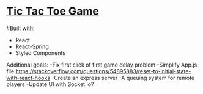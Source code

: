 # [Tic Tac Toe Game](https://gabester0.github.io/TicTacToe/)

#Built with:
 - React
 - React-Spring
 - Styled Components


Additional goals:
-Fix first click of first game delay problem
-Simplify App.js file https://stackoverflow.com/questions/54895883/reset-to-initial-state-with-react-hooks
-Create an express server
-A queuing system for remote players
-Update UI with Socket.io?